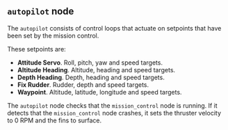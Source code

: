 ## `autopilot` node
The `autopilot` consists of control loops that actuate on setpoints that have been set by the mission control.

These setpoints are:
- **Attitude Servo**. Roll, pitch, yaw and speed targets.
- **Altitude Heading**. Altitude, heading and speed targets.
- **Depth Heading**. Depth, heading and speed targets.
- **Fix Rudder**. Rudder, depth and speed targets.
- **Waypoint**. Altitude, latitude, longitude and speed targets.

The `autopilot` node checks that the `mission_control` node is running. If it detects that the `mission_control` node crashes, it sets the thruster velocity to 0 RPM and the fins to surface.
